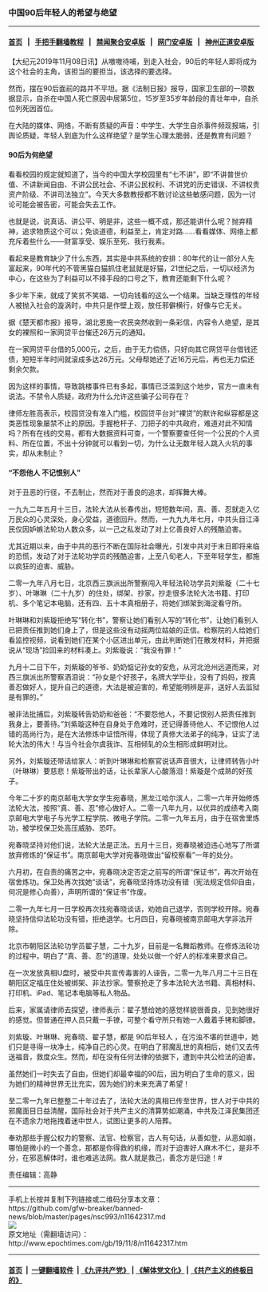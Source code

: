 ### 中国90后年轻人的希望与绝望
------------------------

#### [首页](https://github.com/gfw-breaker/banned-news/blob/master/README.md) &nbsp;&nbsp;|&nbsp;&nbsp; [手把手翻墙教程](https://github.com/gfw-breaker/guides/wiki) &nbsp;&nbsp;|&nbsp;&nbsp; [禁闻聚合安卓版](https://github.com/gfw-breaker/bn-android) &nbsp;&nbsp;|&nbsp;&nbsp; [网门安卓版](https://github.com/oGate2/oGate) &nbsp;&nbsp;|&nbsp;&nbsp; [神州正道安卓版](https://github.com/SzzdOgate/update) 



<div><p>
 【大纪元2019年11月08日讯】从嗷嗷待哺，到走入社会，90后的年轻人即将成为这个社会的主角，该担当的要担当，该选择的要选择。
</p>
<p>
 然而，摆在90后面前的路并不平坦。据《法制日报》报导，国家卫生部的一项数据显示，自杀在中国人死亡原因中居第5位，15岁至35岁年龄段的青壮年中，自杀位列死因首位。
</p>
<p>
 在大陆的媒体、网络，不断有质疑的声音：中学生、大学生自杀事件频现报端，引舆论质疑，年轻人到底为什么这样绝望？是学生心理太脆弱，还是教育有问题？
</p>
<h4>
 <b>
  90后为何绝望
 </b>
</h4>
<p>
 看看校园的规定就知道了，当今的中国大学校园里有“七不讲”，即“不讲普世价值、不讲新闻自由、不讲公民社会、不讲公民权利、不讲党的历史错误、不讲权贵资产阶级、不讲司法独立”。今天大多数教授都不敢讨论这些敏感问题，因为一讨论可能会被告密，可能会失去工作。
</p>
<p>
 也就是说，说真话、讲公平、明是非，这些一概不成，那还能讲什么呢？抛弃精神，追求物质这个可以；免谈道德，利益至上，肯定对路……看看媒体、网络上都充斥着些什么——财富享受、娱乐至死、我行我素。
</p>
<p>
 看起来是教育缺少了什么东西，其实是中共系统的安排：80年代的让一部分人先富起来，90年代的不管黑猫白猫抓住老鼠就是好猫，21世纪之后，一切以经济为中心，在这些为了利益可以不择手段的口号之下，教育还能剩下什么呢？
</p>
<p>
 多少年下来，就成了笑贫不笑娼、一切向钱看的这么一个结果。当缺乏理性的年轻人被抛入社会的漩涡时，中共只是作壁上观，放任邪僻横行，好像与它无关。
</p>
<p>
 据《楚天都市报》报导，湖北恩施一农民突然收到一条彩信，内容令人绝望，是其女的裸照和一家网贷平台催还26万元的通知。
</p>
<p>
 在一家网贷平台借的5,000元，之后，由于无力偿债，只好向其它网贷平台借钱还债，短短半年时间就滚成多达26万元。父母帮她还了近16万元后，再也无力偿还剩余欠款。
</p>
<p>
 因为这样的事情，导致跳楼事件已有多起，事情已泛滥到这个地步，官方一直未有说法。不禁令人质疑，政府为什么允许这些骗子公司存在？
</p>
<p>
 律师左胜高表示，校园贷没有准入门槛，校园贷平台对“裸贷”的默许和纵容都是这类恶性现象屡禁不止的原因。手握枪杆子、刀把子的中共政府，难道对此不知情吗？所有在线的交易，都有大数据资料可查，一个警察要查任何一个公民的个人资料、所在位置，不出十分钟就可以看到一切，为什么让无数年轻人跳入火坑的事实，却从未制止？
</p>
<h4>
 <b>
  “不怨他人 不记恨别人”
 </b>
</h4>
<p>
 对于丑恶的行径，不去制止，然而对于善良的追求，却挥舞大棒。
</p>
<p>
 一九九二年五月十三日，法轮大法从长春传出，短短数年间，真、善、忍就走入亿万民众的心灵深处，身心受益，道德回升。然而，一九九九年七月，中共头目江泽民仅因妒嫉法轮功人数众多，以一己之私发动了对上亿善良好人的残酷迫害。
</p>
<p>
 尤其近期以来，由于中共的恶行不断在国际社会曝光，引发中共对于末日即将来临的恐慌，发动了对于法轮功学员的残酷迫害，上至八旬老人，下至年轻学生，都施以疯狂的迫害、威胁。
</p>
<p>
 二零一九年八月七日，北京西三旗派出所警察闯入年轻法轮功学员刘紫璇（二十七岁）、叶琳琳（二十九岁）的住处，绑架、抄家，抄走很多法轮大法书籍、打印机、多个笔记本电脑，还有四、五十本真相册子，将她们绑架到海淀看守所。
</p>
<p>
 叶琳琳和刘紫璇拒绝写“转化书”，警察让她们看别人写的“转化书”，让她们看别人已把责任推到她们身上了，但是这些没有动摇两位姑娘的正信。检察院的人给她们看监控视频，说看到她们在某个小区进出单元，由此判断她们在散发材料，并把据说从“现场”捡回来的材料凑上。刘紫璇说：“我没有罪！”
</p>
<p>
 九月十二日下午，刘紫璇的爷爷、奶奶惦记孙女的安危，从河北沧州远道而来，对西三旗派出所警察洒泪说：“孙女是个好孩子，名牌大学毕业，没有了妈妈，按真善忍做好人，提升自己的道德，大法是被迫害的，希望能明辨是非，送好人去监狱是有罪的。”
</p>
<p>
 被非法批捕后，刘紫璇转告奶奶和爸爸：“不要怨他人，不要记恨别人把责任推到我身上，要善待。”刘紫璇这种在自身处于危难时，还记得善待他人、不记恨他人过错的高尚行为，是在大法修炼中证悟所得，体现了真修大法弟子的纯净，证实了法轮大法的伟大！与当今社会尔虞我诈、互相倾轧的众生相形成鲜明对比。
</p>
<p>
 另外，刘紫璇还带话给家人：听到叶琳琳和检察官说话声音很大，让律师转告小叶（叶琳琳）要慈悲！紫璇带出的话，让长辈家人心酸落泪！紫璇是个成熟的好孩子。
</p>
<p>
 今年二十岁的南京邮电大学女学生宛春晓，黑龙江哈尔滨人，二零一六年开始修炼法轮大法，按照“真、善、忍”修心做好人。二零一八年九月，以优异的成绩考入南京邮电大学电子与光学工程学院、微电子学院。二零一九年五月，由于在宿舍里炼功，被学校保卫处高压威胁、恐吓。
</p>
<p>
 宛春晓坚持对他们说，法轮大法是正法。五月十三日，宛春晓被迫违心地写了所谓放弃修炼的“保证书”。南京邮电大学对宛春晓做出“留校察看”一年的处分。
</p>
<p>
 六月初，在自责的痛苦之中，宛春晓决定否定之前写的所谓“保证书”，再次开始在宿舍炼功。保卫处再次找她“谈话”，宛春晓坚持炼功没有错（宪法规定信仰自由，何况是修心向善），声明所谓的“保证书”作废。
</p>
<p>
 二零一九年七月一日学校再次找宛春晓谈话，劝她自己退学，否则学校开除。宛春晓坚持信仰法轮功没有错，拒绝退学。七月四日，宛春晓被南京邮电大学非法开除。
</p>
<p>
 北京市朝阳区法轮功学员翟子慧，二十九岁，目前是一名舞蹈教师。在修炼法轮功的过程中，明白了“真、善、忍”的道理，处处以做一个好人的标准来要求自己。
</p>
<p>
 在一次发放真相U盘时，被受中共宣传毒害的人诬告，二零一九年八月二十三日在朝阳区定福庄住处被绑架、非法抄家。警察抢走了多本法轮大法书籍、真相材料、打印机、iPad、笔记本电脑等私人物品。
</p>
<p>
 后来，家属请律师去探望，律师表示：翟子慧给她的感觉样貌很善良，见到她很好的感觉。但普通在押人员只戴一手镣，可整个看守所只有她一人戴着手铐和脚镣。
</p>
<p>
 刘紫璇、叶琳琳、宛春晓、翟子慧，都是
 <ok href="http://www.epochtimes.com/gb/tag/90%E5%90%8E%E5%B9%B4%E8%BD%BB%E4%BA%BA.html">
  90后年轻人
 </ok>
 ，在污浊不堪的世道中，她们只是寻得一块净土，纯净自己的心灵。在明白了邪魔乱世的真相后，她们又去传送福音，救度众生。然而，却在没有任何法律的依据下，遭到中共公检法的迫害。
</p>
<p>
 虽然她们一时失去了自由，但她们却最幸福的90后，因为明白了生命的意义，因为她们的精神世界无比充实，因为她们的未来充满了希望！
</p>
<p>
 至二零一九年已整整二十年过去了，法轮大法的真相已传至世界，世人对于中共的邪魔面目日益清醒，国际社会对于共产主义的清算势如潮涌，中共及江泽民集团还在不遗余力地拖拽着迷中世人，试图让更多的人陪葬。
</p>
<p>
 奉劝那些手握公权力的警察、法官、检察官，古人有句话，从善如登，从恶如崩，哪怕是微小的一个善念，那都是你得救的机缘，而对于迫害好人麻木不仁，是非不分，在邪恶解体时，谁也难逃法网。救人就是救己，善念方是归途！#
</p>
<p>
 责任编辑：高静
</p>
</div>
<hr/>
手机上长按并复制下列链接或二维码分享本文章：<br/>
https://github.com/gfw-breaker/banned-news/blob/master/pages/nsc993/n11642317.md <br/>
<a href='https://github.com/gfw-breaker/banned-news/blob/master/pages/nsc993/n11642317.md'><img src='https://github.com/gfw-breaker/banned-news/blob/master/pages/nsc993/n11642317.md.png'/></a> <br/>
原文地址（需翻墙访问）：http://www.epochtimes.com/gb/19/11/8/n11642317.htm


------------------------
#### [首页](https://github.com/gfw-breaker/banned-news/blob/master/README.md) &nbsp;|&nbsp; [一键翻墙软件](https://github.com/gfw-breaker/nogfw/blob/master/README.md) &nbsp;| [《九评共产党》](https://github.com/gfw-breaker/9ping.md/blob/master/README.md#九评之一评共产党是什么) | [《解体党文化》](https://github.com/gfw-breaker/jtdwh.md/blob/master/README.md) | [《共产主义的终极目的》](https://github.com/gfw-breaker/gczydzjmd.md/blob/master/README.md)


<img src='http://gfw-breaker.win/banned-news/pages/nsc993/n11642317.md' width='0px' height='0px'/>